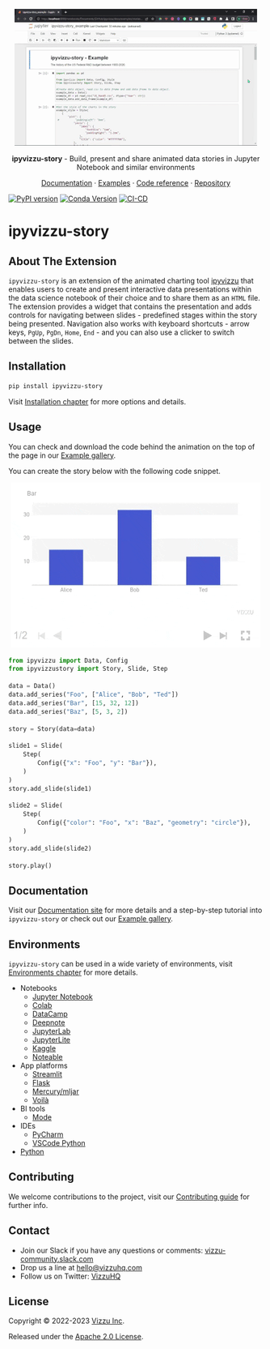<p align="center">
  <a href="./">
    <img src="./assets/ipyvizzu-story.gif" alt="ipyvizzu-story" />
  </a>
  <p align="center"><b>ipyvizzu-story</b> - Build, present and share animated data stories in Jupyter Notebook and similar environments</p>
  <p align="center">
    <a href="./">Documentation</a>
    · <a href="./examples/">Examples</a>
    · <a href="./reference/ipyvizzustory/">Code reference</a>
    · <a href="https://github.com/vizzuhq/ipyvizzu-story">Repository</a>
  </p>
</p>

[![PyPI version](https://badge.fury.io/py/ipyvizzu-story.svg)](https://badge.fury.io/py/ipyvizzu-story)
[![Conda Version](https://img.shields.io/conda/vn/conda-forge/ipyvizzu-story.svg)](https://anaconda.org/conda-forge/ipyvizzu-story)
[![CI-CD](https://github.com/vizzuhq/ipyvizzu-story/actions/workflows/cicd.yml/badge.svg?branch=main)](https://github.com/vizzuhq/ipyvizzu-story/actions/workflows/cicd.yml)

# ipyvizzu-story

## About The Extension

`ipyvizzu-story` is an extension of the animated charting tool
[ipyvizzu](https://github.com/vizzuhq/ipyvizzu) that enables users to create and
present interactive data presentations within the data science notebook of their
choice and to share them as an `HTML` file. The extension provides a widget that
contains the presentation and adds controls for navigating between slides -
predefined stages within the story being presented. Navigation also works with
keyboard shortcuts - arrow keys, `PgUp`, `PgDn`, `Home`, `End` - and you can
also use a clicker to switch between the slides.

## Installation

```sh
pip install ipyvizzu-story
```

Visit
[Installation chapter](./installation)
for more options and details.

## Usage

You can check and download the code behind the animation on the top of the page
in our
[Example gallery](./examples/usbudget/).

You can create the story below with the following code snippet.

<p align="center">
  <img src="./assets/readme-example.gif" alt="ipyvizzu-story" />
</p>

```python
from ipyvizzu import Data, Config
from ipyvizzustory import Story, Slide, Step

data = Data()
data.add_series("Foo", ["Alice", "Bob", "Ted"])
data.add_series("Bar", [15, 32, 12])
data.add_series("Baz", [5, 3, 2])

story = Story(data=data)

slide1 = Slide(
    Step(
        Config({"x": "Foo", "y": "Bar"}),
    )
)
story.add_slide(slide1)

slide2 = Slide(
    Step(
        Config({"color": "Foo", "x": "Baz", "geometry": "circle"}),
    )
)
story.add_slide(slide2)

story.play()
```

## Documentation

Visit our [Documentation site](./) for
more details and a step-by-step tutorial into `ipyvizzu-story` or check out our
[Example gallery](./examples/).

## Environments

`ipyvizzu-story` can be used in a wide variety of environments, visit
[Environments chapter](./environments/)
for more details.

- Notebooks
  - [Jupyter Notebook](./environments/notebook/jupyternotebook/)
  - [Colab](./environments/notebook/colab/)
  - [DataCamp](./environments/notebook/datacamp/)
  - [Deepnote](./environments/notebook/deepnote/)
  - [JupyterLab](./environments/notebook/jupyterlab/)
  - [JupyterLite](./environments/notebook/jupyterlite/)
  - [Kaggle](./environments/notebook/kaggle/)
  - [Noteable](./environments/notebook/noteable/)
- App platforms
  - [Streamlit](./environments/platform/streamlit/)
  - [Flask](./environments/platform/flask/)
  - [Mercury/mljar](./environments/platform/mercury/)
  - [Voilà](./environments/platform/voila/)
- BI tools
  - [Mode](./environments/bi/mode/)
- IDEs
  - [PyCharm](./environments/ide/pycharm/)
  - [VSCode Python](./environments/ide/vscode/)
- [Python](./environments/python/)

## Contributing

We welcome contributions to the project, visit our
[Contributing guide](./CONTRIBUTING) for
further info.

## Contact

- Join our Slack if you have any questions or comments:
  [vizzu-community.slack.com](https://join.slack.com/t/vizzu-community/shared_invite/zt-w2nqhq44-2CCWL4o7qn2Ns1EFSf9kEg)
- Drop us a line at hello@vizzuhq.com
- Follow us on Twitter: [VizzuHQ](https://twitter.com/VizzuHQ)

## License

Copyright © 2022-2023 [Vizzu Inc](https://vizzuhq.com).

Released under the
[Apache 2.0 License](./LICENSE).
